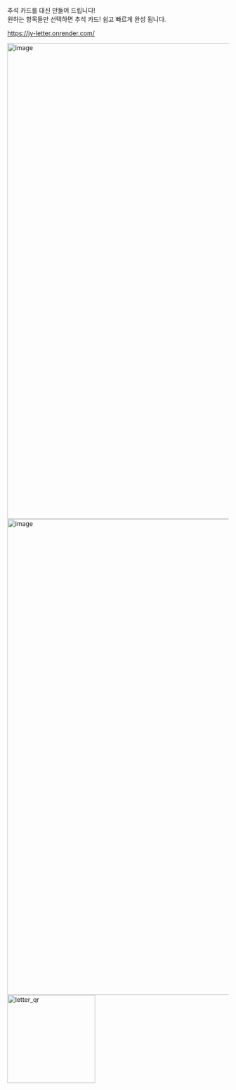추석 카드를 대신 만들어 드립니다!   
원하는 항목들만 선택하면 추석 카드! 쉽고 빠르게 완성 됩니다.  

https://jy-letter.onrender.com/  

<img width="1920" height="1080" alt="image" src="https://github.com/user-attachments/assets/42d8f8bf-ff8b-49db-aa97-6990ae3965f7" />

<img width="1920" height="1080" alt="image" src="https://github.com/user-attachments/assets/57d0bb8c-eef9-4594-a589-5eb4ab09da64" />



<img width="200" height="200" alt="letter_qr" src="https://github.com/user-attachments/assets/908580ca-1053-4879-a90f-81e83a94450e" />
